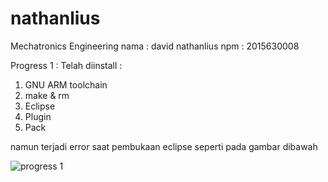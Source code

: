 # nathanlius
Mechatronics Engineering
nama : david nathanlius
npm : 2015630008

Progress 1 :
Telah diinstall :
1. GNU ARM toolchain
2. make & rm
3. Eclipse
4. Plugin
5. Pack

namun terjadi error saat pembukaan eclipse seperti pada gambar dibawah

![progress 1](https://user-images.githubusercontent.com/32238745/32445246-b2ee7ec4-c337-11e7-9d00-6b4d0f9f9efb.jpg)
